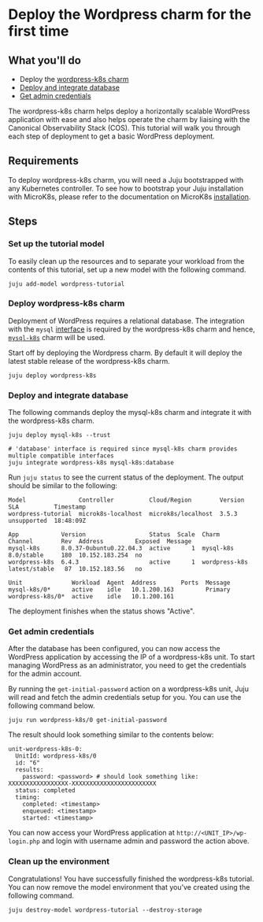 # Deploy the Wordpress charm for the first time

## What you'll do

- Deploy the [wordpress-k8s charm](https://charmhub.io/wordpress-k8s)
- [Deploy and integrate database](#deploy-and-integrate-database)
- [Get admin credentials](#get-admin-credentials)

The wordpress-k8s charm helps deploy a horizontally scalable WordPress application with ease and
also helps operate the charm by liaising with the Canonical Observability Stack (COS). This
tutorial will walk you through each step of deployment to get a basic WordPress deployment.

## Requirements

To deploy wordpress-k8s charm, you will need a Juju bootstrapped with any Kubernetes controller.
To see how to bootstrap your Juju installation with MicroK8s, please refer to the documentation
on MicroK8s [installation](https://juju.is/docs/olm/microk8s).

## Steps
### Set up the tutorial model

To easily clean up the resources and to separate your workload from the contents of this tutorial,
set up a new model with the following command.

```
juju add-model wordpress-tutorial
```

### Deploy wordpress-k8s charm

Deployment of WordPress requires a relational database. The integration with the
`mysql` [interface](https://juju.is/docs/sdk/integration) is required by the wordpress-k8s
charm and hence, [`mysql-k8s`](https://charmhub.io/mysql-k8s) charm will be used.

Start off by deploying the Wordpress charm. By default it will deploy the latest stable release of
the wordpress-k8s charm.

```
juju deploy wordpress-k8s
```

### Deploy and integrate database <a name="deploy-and-integrate-database"></a>

The following commands deploy the mysql-k8s charm and integrate it with the wordpress-k8s charm.

```
juju deploy mysql-k8s --trust

# 'database' interface is required since mysql-k8s charm provides multiple compatible interfaces
juju integrate wordpress-k8s mysql-k8s:database
```

Run `juju status` to see the current status of the deployment. The output should be similar to the following:

```
Model               Controller          Cloud/Region        Version  SLA          Timestamp
wordpress-tutorial  microk8s-localhost  microk8s/localhost  3.5.3    unsupported  18:48:09Z

App            Version                  Status  Scale  Charm          Channel        Rev  Address         Exposed  Message
mysql-k8s      8.0.37-0ubuntu0.22.04.3  active      1  mysql-k8s      8.0/stable     180  10.152.183.254  no       
wordpress-k8s  6.4.3                    active      1  wordpress-k8s  latest/stable   87  10.152.183.56   no       

Unit              Workload  Agent  Address       Ports  Message
mysql-k8s/0*      active    idle   10.1.200.163         Primary
wordpress-k8s/0*  active    idle   10.1.200.161
```

The deployment finishes when the status shows "Active".

### Get admin credentials <a name="get-admin-credentials"></a>

After the database has been configured, you can now access the WordPress
application by accessing the IP of a wordpress-k8s unit. To start managing WordPress as an
administrator, you need to get the credentials for the admin account.

By running the `get-initial-password` action on a wordpress-k8s unit, Juju will read and fetch the
admin credentials setup for you. You can use the following command below.

```
juju run wordpress-k8s/0 get-initial-password 
```

The result should look something similar to the contents below:

```
unit-wordpress-k8s-0:
  UnitId: wordpress-k8s/0
  id: "6"
  results:
    password: <password> # should look something like: XXXXXXXXXXXXXXXXX-XXXXXXXXXXXXXXXXXXXXXXXX
  status: completed
  timing:
    completed: <timestamp>
    enqueued: <timestamp>
    started: <timestamp>
```

You can now access your WordPress application at `http://<UNIT_IP>/wp-login.php` and login with
username admin and password the action above.

### Clean up the environment

Congratulations! You have successfully finished the wordpress-k8s tutorial. You can now remove the
model environment that you’ve created using the following command.

```
juju destroy-model wordpress-tutorial --destroy-storage
```
